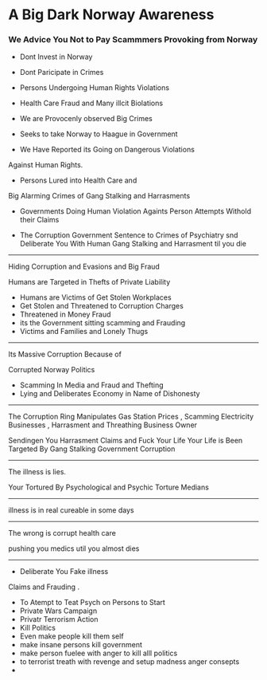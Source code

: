 # A Big Dark Norway Awareness 


### We Advice You Not to Pay Scammmers Provoking from Norway 

- Dont Invest in Norway 

- Dont Paricipate in Crimes 
- Persons Undergoing Human Rights Violations 
- Health Care Fraud and Many illcit Biolations 
- We are Provocenly observed Big Crimes 
- Seeks to take Norway to Haague in Government 
- We Have Reported its Going on Dangerous Violations

 Against Human Rights.
 - Persons Lured into Health Care and

 Big Alarming Crimes of Gang Stalking and 
 Harrasments 
 
 - Governments Doing Human Violation Againts 
 Person Attempts Withold their Claims 
 
 - The Corruption Government 
 Sentence to Crimes of Psychiatry 
 snd Deliberate You With Human Gang Stalking 
 and Harrasment til you die 
 
 ------
 
 Hiding Corruption and Evasions and Big Fraud 

Humans are Targeted in Thefts of Private Liability 
- Humans are Victims of Get Stolen Workplaces 
- Get Stolen and Threatened to Corruption Charges 
- Threatened in Money Fraud 
- its the Government sitting scamming and Frauding 
- Victims and Families and Lonely Thugs 

------------

Its Massive Corruption Because of

 Corrupted Norway Politics 
 
 - Scamming In Media and Fraud and Thefting 
 - Lying and Deliberates Economy in Name of 
 Dishonesty
 
 ---------
 
 The Corruption Ring Manipulates Gas Station 
 Prices , Scamming Electricity Businesses ,
 Harrasment and Threathing Business Owner 
 
 Sendingen You Harrasment Claims and Fuck 
 Your Life Your Life is Been Targeted By 
 Gang Stalking Government Corruption 
 
 ----------
 
 The illness is lies. 
 
 
 Your Tortured By Psychological and Psychic 
 Torture Medians 
 
 -------
 
 illness is in real cureable in some days 
 
 ------
 
 The wrong is corrupt health care

 pushing you medics util you almost dies 
 
 -------
 
 - Deliberate You Fake illness

 Claims and Frauding .
 
 - To Atempt to Teat Psych on Persons to Start 
 - Private Wars Campaign 
 - Privatr Terrorism Action 
 - Kill Politics 
 - Even make people kill them self 
 - make insane persons kill government 
 - make person fuelee with anger to kill alll politics 
 - to terrorist treath with revenge and setup madness anger consepts 
 - 
